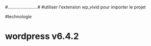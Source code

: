#........................#
#utiliser l'extension wp_vivid pour importer le projet

#technologie 
# wordpress v6.4.2
